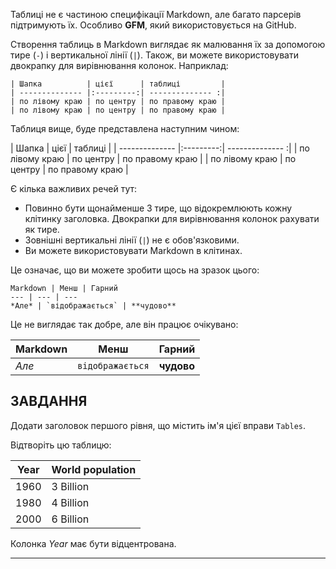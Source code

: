 Таблиці не є частиною специфікації Markdown, але багато парсерів підтримують їх. Особливо **GFM**, який використовується на GitHub.

Створення таблиць в Markdown виглядає як малювання їх за допомогою тире (`-`) і вертикальної лінії (`|`). Також, ви можете використовувати двокрапку для вирівнювання колонок. Наприклад:

    | Шапка          | цієї      | таблиці         |
    | -------------- |:---------:| -------------- :|
    | по лівому краю | по центру | по правому краю |
    | по лівому краю | по центру | по правому краю |

Таблиця вище, буде представлена наступним чином:

| Шапка          | цієї      | таблиці         |
| -------------- |:---------:| -------------- :|
| по лівому краю | по центру | по правому краю |
| по лівому краю | по центру | по правому краю |

Є кілька важливих речей тут:

* Повинно бути щонайменше 3 тире, що відокремлюють кожну клітинку заголовка. Двокрапки для вирівнювання колонок рахувати як тире.
* Зовнішні вертикальні лінії (`|`) не є обов'язковими.
* Ви можете використовувати Markdown в клітинах.

Це означає, що ви можете зробити щось на зразок цього:

    Markdown | Менш | Гарний
    --- | --- | ---
    *Але* | `відображається` | **чудово**

Це не виглядає так добре, але він працює очікувано:

Markdown | Менш | Гарний
--- | --- | ---
*Але* | `відображається` | **чудово**

## ЗАВДАННЯ

Додати заголовок першого рівня, що містить ім'я цієї вправи `Tables`.

Відтворіть цю таблицю:

| Year | World population |
| :--: | ---------------- |
| 1960 | 3 Billion        |
| 1980 | 4 Billion        |
| 2000 | 6 Billion        |

Колонка _Year_ має бути відцентрована.

---
